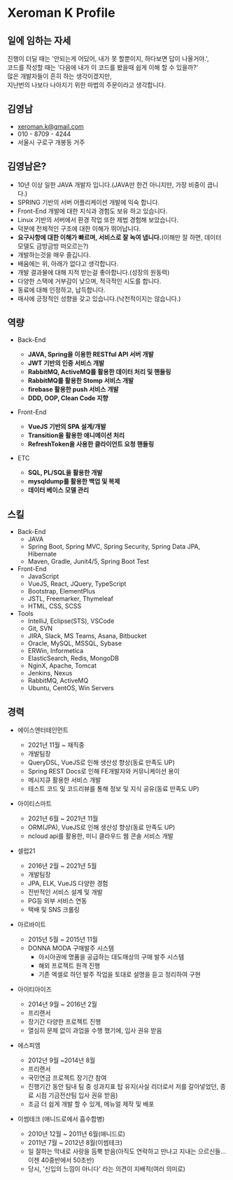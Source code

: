 # Xeroman K Profile

## 일에 임하는 자세
진행이 더딜 때는 '안되는게 어딨어, 내가 못 할뿐이지, 하다보면 답이 나올거야.',  
코드를 작성할 때는 '다음에 내가 이 코드를 봤을때 쉽게 이해 할 수 있을까?'  
많은 개발자들이 흔히 하는 생각이겠지만,  
지난번의 나보다 나아지기 위한 마법의 주문이라고 생각합니다.

## 김영남

- xeroman.k@gmail.com
- 010 - 8709 - 4244
- 서울시 구로구 개봉동 거주


## 김영남은?

- 10년 이상 일한 JAVA 개발자 입니다.(JAVA만 한건 아니지만, 가장 비중이 큽니다.)
- SPRING 기반의 서버 어플리케이션 개발에 익숙 합니다.
- Front-End 개발에 대한 지식과 경험도 보유 하고 있습니다.
- Linux 기반의 서버에서 환경 작업 또한 제법 경험해 보았습니다.
- 덕분에 전체적인 구조에 대한 이해가 뛰어납니다.
- **요구사항에 대한 이해가 빠르며, 서비스로 잘 녹여 냅니다.**(이해만 잘 하면, 데이터 모델도 금방금방 떠오르는?)
- 개발하는것을 매우 즐깁니다.
- 배움에는 위, 아래가 없다고 생각합니다.
- 개발 결과물에 대해 지적 받는걸 좋아합니다.(성장의 원동력)
- 다양한 스택에 거부감이 낮으며, 적극적인 시도를 합니다.
- 동료에 대해 인정하고, 납득합니다.
- 매사에 긍정적인 성향을 갖고 있습니다.(낙천적이지는 않습니다.)

## 역량

- Back-End
    - **JAVA, Spring을 이용한 RESTful API 서버 개발**
    - **JWT 기반의 인증 서비스 개발**
    - **RabbitMQ, ActiveMQ를 활용한 데이터 처리 및 핸들링**
    - **RabbitMQ를 활용한 Stomp 서비스 개발**
    - **firebase 활용한 push 서비스 개발**
    - **DDD, OOP, Clean Code 지향**

- Front-End
    - **VueJS 기반의 SPA 설계/개발**
    - **Transition을 활용한 애니메이션 처리**
    - **RefreshToken을 사용한 클라이언트 요청 핸들링**

- ETC
    - **SQL, PL/SQL을 활용한 개발**
    - **mysqldump를 활용한 백업 및 복제**
    - **데이터 베이스 모델 관리**

## 스킬
- Back-End
    - JAVA
    - Spring Boot, Spring MVC, Spring Security, Spring Data JPA, Hibernate
    - Maven, Gradle, Junit4/5, Spring Boot Test
- Front-End
    - JavaScript
    - VueJS, React, JQuery, TypeScript
    - Bootstrap, ElementPlus
    - JSTL, Freemarker, Thymeleaf
    - HTML, CSS, SCSS
- Tools
    - IntelliJ, Eclipse(STS), VSCode
    - Git, SVN
    - JIRA, Slack, MS Teams, Asana, Bitbucket
    - Oracle, MySQL, MSSQL, Sybase
    - ERWin, Informetica
    - ElasticSearch, Redis, MongoDB
    - NginX, Apache, Tomcat
    - Jenkins, Nexus
    - RabbitMQ, ActiveMQ
    - Ubuntu, CentOS, Win Servers

## 경력

- 에이스엔터테인먼트
    - 2021년 11월 ~ 재직중
    - 개발팀장
    - QueryDSL, VueJS로 인해 생산성 향상(동료 만족도 UP)
    - Spring REST Docs로 인해 FE개발자와 커뮤니케이션 용이
    - 메시지큐 활용한 서비스 개발
    - 테스트 코드 및 코드리뷰를 통해 정보 및 지식 공유(동료 만족도 UP)

- 아이티스마트
    - 2021년 6월 ~ 2021년 11월
    - ORM(JPA), VueJS로 인해 생산성 향상(동료 만족도 UP)
    - ncloud api를 활용한, 미니 클라우드 웹 콘솔 서비스 개발

- 셀럽21
    - 2016년 2월 ~ 2021년 5월
    - 개발팀장
    - JPA, ELK, VueJS 다양한 경험
    - 전반적인 서비스 설계 및 개발
    - PG등 외부 서비스 연동
    - 택배 및 SNS 크롤링

- 아르바이트
    - 2015년 5월 ~ 2015년 11월
    - DONNA MODA 구매발주 시스템
        - 아시아권에 명품을 공급하는 대도매상의 구매 발주 시스템
        - 해외 프로젝트 원격 진행
        - 기존 엑셀로 하던 발주 작업을 토대로 설명을 듣고 정리하여 구현
    
- 아이티아이즈
    - 2014년 9월 ~ 2016년 2월
    - 프리랜서
    - 장기간 다양한 프로젝트 진행
    - 열심히 문제 없이 과업을 수행 했기에, 입사 권유 받음

- 에스피엠
    - 2012년 9월 ~2014년 8월
    - 프리랜서
    - 국민연금 프로젝트 장기간 참여
    - 진행기간 동안 팀내 팀 중 성과지표 탑 유지(사실 리더로서 저를 갈아넣었던, 종료 시점 기금전산팀 입사 권유 받음)
    - 조금 더 쉽게 개발 할 수 있게, 메뉴얼 제작 및 배포

- 이썸테크 (애니드로에서 흡수합병)
    - 2010년 12월 ~ 2011년 6월(애니드로)
    - 2011년 7월 ~ 2012년 8월(이썸테크)
    - 일 잘하는 막내로 사랑을 듬뿍 받음(아직도 연락하고 만나고 지내는 으르신들...이젠 40중반에서 50초반)
    - 당시, '신입의 느낌이 아니다' 라는 의견이 지배적(여러 의미로)
